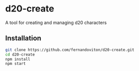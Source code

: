 # d20-create

A tool for creating and managing d20 characters

## Installation

```bash
git clone https://github.com/fernandoviton/d20-create.git
cd d20-create
npm install
npm start
```

[ES6]: http://exploringjs.com/
[React]: https://facebook.github.io/react/
[Electron]: http://electron.atom.io/
[Babel]: http://babeljs.io

